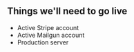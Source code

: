 ## Things we'll need to go live

* Active Stripe account
* Active Mailgun account
* Production server
